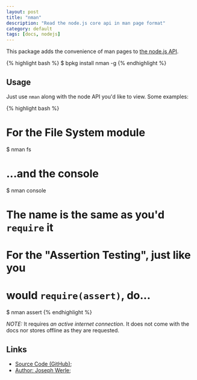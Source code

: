 ```yaml
---
layout: post
title: "nman"
description: "Read the node.js core api in man page format"
category: default
tags: [docs, nodejs]
---
```



This package adds the convenience of man pages to [the node.js API](http://nodejs.org/api/).

{% highlight bash %}
$ bpkg install nman -g
{% endhighlight %}

## Usage

Just use `nman` along with the node API you'd like to view.
Some examples:

{% highlight bash %}
# For the File System module
$ nman fs

# ...and the console
$ nman console

# The name is the same as you'd `require` it
# For the "Assertion Testing", just like you
# would `require(assert)`, do...
$ nman assert
{% endhighlight %}

*NOTE:* It requires _an active internet connection_. It does not come with the docs nor stores offline as they are requested.

## Links

* [Source Code (GitHub)](https://github.com/bpkg/nman);
* [Author: Joseph Werle](https://github.com/jwerle);


